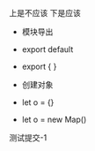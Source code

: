 上是不应该
下是应该


- 模块导出 
- export default
- export { }

- 创建对象 
- let o = {}  
- let o = new Map()

测试提交-1